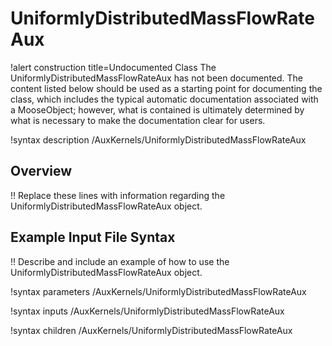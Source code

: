# UniformlyDistributedMassFlowRateAux

!alert construction title=Undocumented Class
The UniformlyDistributedMassFlowRateAux has not been documented. The content listed below should be used as a starting point for
documenting the class, which includes the typical automatic documentation associated with a
MooseObject; however, what is contained is ultimately determined by what is necessary to make the
documentation clear for users.

!syntax description /AuxKernels/UniformlyDistributedMassFlowRateAux

## Overview

!! Replace these lines with information regarding the UniformlyDistributedMassFlowRateAux object.

## Example Input File Syntax

!! Describe and include an example of how to use the UniformlyDistributedMassFlowRateAux object.

!syntax parameters /AuxKernels/UniformlyDistributedMassFlowRateAux

!syntax inputs /AuxKernels/UniformlyDistributedMassFlowRateAux

!syntax children /AuxKernels/UniformlyDistributedMassFlowRateAux
